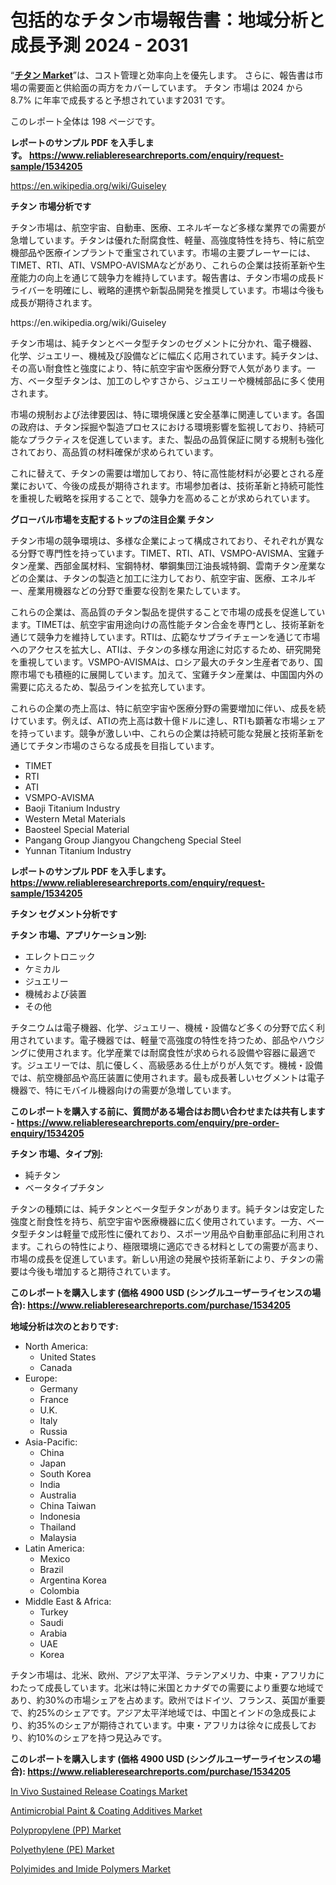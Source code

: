<p><h1>包括的なチタン市場報告書：地域分析と成長予測 2024 - 2031</h1></p><p>&ldquo;<strong><a href="https://www.reliableresearchreports.com/titanium-r1534205?utm_campaign=107&utm_medium=9&utm_source=Github&utm_content=ia&utm_term=15102024&utm_id=titanium">チタン Market</a></strong>&rdquo;は、コスト管理と効率向上を優先します。 さらに、報告書は市場の需要面と供給面の両方をカバーしています。 チタン 市場は 2024 から 8.7% に年率で成長すると予想されています2031 です。</p>
<p>このレポート全体は 198 ページです。</p>
<p><strong>レポートのサンプル PDF を入手します。&nbsp;<a href="https://www.reliableresearchreports.com/enquiry/request-sample/1534205?utm_campaign=107&utm_medium=9&utm_source=Github&utm_content=ia&utm_term=15102024&utm_id=titanium">https://www.reliableresearchreports.com/enquiry/request-sample/1534205</a></strong></p>
<p><a href="https://en.wikipedia.org/wiki/Guiseley?utm_campaign=107&utm_medium=9&utm_source=Github&utm_content=ia&utm_term=15102024&utm_id=titanium">https://en.wikipedia.org/wiki/Guiseley</a></p>
<p><strong>チタン 市場分析です</strong></p>
<p><p>チタン市場は、航空宇宙、自動車、医療、エネルギーなど多様な業界での需要が急増しています。チタンは優れた耐腐食性、軽量、高強度特性を持ち、特に航空機部品や医療インプラントで重宝されています。市場の主要プレーヤーには、TIMET、RTI、ATI、VSMPO-AVISMAなどがあり、これらの企業は技術革新や生産能力の向上を通じて競争力を維持しています。報告書は、チタン市場の成長ドライバーを明確にし、戦略的連携や新製品開発を推奨しています。市場は今後も成長が期待されます。</p></p>
<p>https://en.wikipedia.org/wiki/Guiseley</p>
<p><p>チタン市場は、純チタンとベータ型チタンのセグメントに分かれ、電子機器、化学、ジュエリー、機械及び設備などに幅広く応用されています。純チタンは、その高い耐食性と強度により、特に航空宇宙や医療分野で人気があります。一方、ベータ型チタンは、加工のしやすさから、ジュエリーや機械部品に多く使用されます。</p><p>市場の規制および法律要因は、特に環境保護と安全基準に関連しています。各国の政府は、チタン採掘や製造プロセスにおける環境影響を監視しており、持続可能なプラクティスを促進しています。また、製品の品質保証に関する規制も強化されており、高品質の材料確保が求められています。</p><p>これに替えて、チタンの需要は増加しており、特に高性能材料が必要とされる産業において、今後の成長が期待されます。市場参加者は、技術革新と持続可能性を重視した戦略を採用することで、競争力を高めることが求められています。</p></p>
<p><strong>グローバル市場を支配するトップの注目企業 チタン</strong></p>
<p><p>チタン市場の競争環境は、多様な企業によって構成されており、それぞれが異なる分野で専門性を持っています。TIMET、RTI、ATI、VSMPO-AVISMA、宝雞チタン産業、西部金属材料、宝鋼特材、攀鋼集団江油長城特鋼、雲南チタン産業などの企業は、チタンの製造と加工に注力しており、航空宇宙、医療、エネルギー、産業用機器などの分野で重要な役割を果たしています。</p><p>これらの企業は、高品質のチタン製品を提供することで市場の成長を促進しています。TIMETは、航空宇宙用途向けの高性能チタン合金を専門とし、技術革新を通じて競争力を維持しています。RTIは、広範なサプライチェーンを通じて市場へのアクセスを拡大し、ATIは、チタンの多様な用途に対応するため、研究開発を重視しています。VSMPO-AVISMAは、ロシア最大のチタン生産者であり、国際市場でも積極的に展開しています。加えて、宝雞チタン産業は、中国国内外の需要に応えるため、製品ラインを拡充しています。</p><p>これらの企業の売上高は、特に航空宇宙や医療分野の需要増加に伴い、成長を続けています。例えば、ATIの売上高は数十億ドルに達し、RTIも顕著な市場シェアを持っています。競争が激しい中、これらの企業は持続可能な発展と技術革新を通じてチタン市場のさらなる成長を目指しています。</p></p>
<p><ul><li>TIMET</li><li>RTI</li><li>ATI</li><li>VSMPO-AVISMA</li><li>Baoji Titanium Industry</li><li>Western Metal Materials</li><li>Baosteel Special Material</li><li>Pangang Group Jiangyou Changcheng Special Steel</li><li>Yunnan Titanium Industry</li></ul></p>
<p><strong>レポートのサンプル PDF を入手します。 <a href="https://www.reliableresearchreports.com/enquiry/request-sample/1534205?utm_campaign=107&utm_medium=9&utm_source=Github&utm_content=ia&utm_term=15102024&utm_id=titanium">https://www.reliableresearchreports.com/enquiry/request-sample/1534205</a></strong></p>
<p><strong>チタン セグメント分析です</strong></p>
<p><strong>チタン 市場、アプリケーション別:</strong></p>
<p><ul><li>エレクトロニック</li><li>ケミカル</li><li>ジュエリー</li><li>機械および装置</li><li>その他</li></ul></p>
<p><p>チタニウムは電子機器、化学、ジュエリー、機械・設備など多くの分野で広く利用されています。電子機器では、軽量で高強度の特性を持つため、部品やハウジングに使用されます。化学産業では耐腐食性が求められる設備や容器に最適です。ジュエリーでは、肌に優しく、高級感ある仕上がりが人気です。機械・設備では、航空機部品や高圧装置に使用されます。最も成長著しいセグメントは電子機器で、特にモバイル機器向けの需要が急増しています。</p></p>
<p><strong>このレポートを購入する前に、質問がある場合はお問い合わせまたは共有します - <a href="https://www.reliableresearchreports.com/enquiry/pre-order-enquiry/1534205?utm_campaign=107&utm_medium=9&utm_source=Github&utm_content=ia&utm_term=15102024&utm_id=titanium">https://www.reliableresearchreports.com/enquiry/pre-order-enquiry/1534205</a></strong></p>
<p><strong>チタン 市場、タイプ別:</strong></p>
<p><ul><li>純チタン</li><li>ベータタイプチタン</li></ul></p>
<p><p>チタンの種類には、純チタンとベータ型チタンがあります。純チタンは安定した強度と耐食性を持ち、航空宇宙や医療機器に広く使用されています。一方、ベータ型チタンは軽量で成形性に優れており、スポーツ用品や自動車部品に利用されます。これらの特性により、極限環境に適応できる材料としての需要が高まり、市場の成長を促進しています。新しい用途の発展や技術革新により、チタンの需要は今後も増加すると期待されています。</p></p>
<p><strong>このレポートを購入します (価格 4900 USD (シングルユーザーライセンスの場合): <a href="https://www.reliableresearchreports.com/purchase/1534205?utm_campaign=107&utm_medium=9&utm_source=Github&utm_content=ia&utm_term=15102024&utm_id=titanium">https://www.reliableresearchreports.com/purchase/1534205</a></strong></p>
<p><strong>地域分析は次のとおりです:</strong></p>
<p><ul>
    <li>
        North America:
        <ul>
            <li>United States</li>
            <li>Canada</li>
        </ul>
    </li>
    <li>
        Europe:
        <ul>
            <li>Germany</li>
            <li>France</li>
            <li>U.K.</li>
            <li>Italy</li>
            <li>Russia</li>
        </ul>
    </li>
    <li>
        Asia-Pacific:
        <ul>
            <li>China</li>
            <li>Japan</li>
            <li>South Korea</li>
            <li>India</li>
            <li>Australia</li>
            <li>China Taiwan</li>
            <li>Indonesia</li>
            <li>Thailand</li>
            <li>Malaysia</li>
        </ul>
    </li>
    <li>
        Latin America:
        <ul>
            <li>Mexico</li>
            <li>Brazil</li>
            <li>Argentina Korea</li>
            <li>Colombia</li>
        </ul>
    </li>
    <li>
        Middle East & Africa:
        <ul>
            <li>Turkey</li>
            <li>Saudi</li>
            <li>Arabia</li>
            <li>UAE</li>
            <li>Korea</li>
        </ul>
    </li>
    </ul></p>
<p><p>チタン市場は、北米、欧州、アジア太平洋、ラテンアメリカ、中東・アフリカにわたって成長しています。北米は特に米国とカナダでの需要により重要な地域であり、約30%の市場シェアを占めます。欧州ではドイツ、フランス、英国が重要で、約25%のシェアです。アジア太平洋地域では、中国とインドの急成長により、約35%のシェアが期待されています。中東・アフリカは徐々に成長しており、約10%のシェアを持つ見込みです。</p></p>
<p><strong>このレポートを購入します (価格 4900 USD (シングルユーザーライセンスの場合): <a href="https://www.reliableresearchreports.com/purchase/1534205?utm_campaign=107&utm_medium=9&utm_source=Github&utm_content=ia&utm_term=15102024&utm_id=titanium">https://www.reliableresearchreports.com/purchase/1534205</a></strong></p>
<p><p><a href="https://github.com/JamesCox407/Market-Research-Report-List-1/blob/main/in-vivo-sustained-release-coatings-market.md?utm_campaign=107&utm_medium=9&utm_source=Github&utm_content=ia&utm_term=15102024&utm_id=titanium">In Vivo Sustained Release Coatings Market</a></p><p><a href="https://github.com/RoseBoyd475/Market-Research-Report-List-1/blob/main/antimicrobial-paint-coating-additives-market.md?utm_campaign=107&utm_medium=9&utm_source=Github&utm_content=ia&utm_term=15102024&utm_id=titanium">Antimicrobial Paint & Coating Additives Market</a></p><p><a href="https://www.linkedin.com/pulse/emerging-opportunities-challenges-global-polypropylene-t6tce?trk=public_post_embed_feed-article-content&utm_campaign=107&utm_medium=9&utm_source=Github&utm_content=ia&utm_term=15102024&utm_id=titanium">Polypropylene (PP) Market</a></p><p><a href="https://www.linkedin.com/pulse/polyethylene-pe-market-share-analysis-growth-trends-forecasts-twxme?trk=public_post_embed_feed-article-content&utm_campaign=107&utm_medium=9&utm_source=Github&utm_content=ia&utm_term=15102024&utm_id=titanium">Polyethylene (PE) Market</a></p><p><a href="https://www.linkedin.com/pulse/global-perspectives-polyimides-imide-polymers-market-trends-svide?trk=public_post_embed_feed-article-content&utm_campaign=107&utm_medium=9&utm_source=Github&utm_content=ia&utm_term=15102024&utm_id=titanium">Polyimides and Imide Polymers Market</a></p></p>